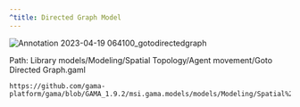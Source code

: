 ```yaml
---
^title: Directed Graph Model
---
```


![Annotation 2023-04-19 064100_gotodirectedgraph](https://user-images.githubusercontent.com/4437331/232970443-22d1b6c2-eed0-46d9-8c9d-7f6af8f509ab.png)

Path: Library models/Modeling/Spatial Topology/Agent movement/Goto Directed Graph.gaml


```gaml reference
https://github.com/gama-platform/gama/blob/GAMA_1.9.2/msi.gama.models/models/Modeling/Spatial%20Topology/Agent%20movement/models/Goto%20Directed%20Graph.gaml
```


